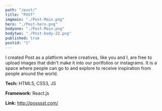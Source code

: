 ```yaml
---
path: "/post/"
title: "POST"
imgmain: "./Post-Main.png"
hero: "./Post-hero.png"
bodyone: "./Post-Main.png"
bodytwo: "./Post-body-22.png"
published: true
postid: "1"
---
```


I created Post as a platform where creatives, like you and I, are free to upload images that didn't make it into our portfolios or instagrams. It is a space where people can go to and explore to receive inspiration from people around the world.

**Tech:** HTML5, CSS3, JS

**Framework:** React.js

**Link:** <a href="http://posssst.com/" target="_blank">http://posssst.com/</a>
